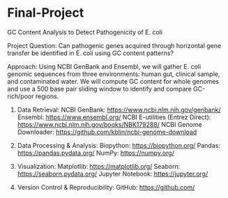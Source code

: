 # Final-Project
GC Content Analysis to Detect Pathogenicity of E. coli

Project Question: Can pathogenic genes acquired through horizontal gene transfer be identified in E. coli using GC content patterns? 


Approach: Using NCBI GenBank and Ensembl, we will gather E. coli genomic sequences from three environments: human gut, clinical sample, and contaminated water. We will compute GC content for whole genomes and use a 500 base pair sliding window to identify and compare GC-rich/poor regions. 



1. Data Retrieval:
NCBI GenBank: https://www.ncbi.nlm.nih.gov/genbank/
Ensembl: https://www.ensembl.org/
NCBI E-utilities (Entrez Direct): https://www.ncbi.nlm.nih.gov/books/NBK179288/
NCBI Genome Downloader: https://github.com/kblin/ncbi-genome-download

2. Data Processing & Analysis:
Biopython: https://biopython.org/
Pandas: https://pandas.pydata.org/
NumPy: https://numpy.org/

3. Visualization:
Matplotlib: https://matplotlib.org/
Seaborn: https://seaborn.pydata.org/
Jupyter Notebook: https://jupyter.org/

4. Version Control & Reproducibility:
GitHub: https://github.com/
